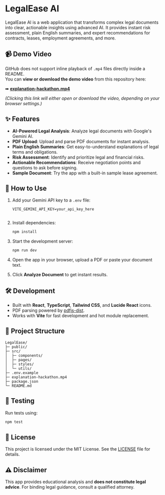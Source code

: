 
# LegalEase AI

LegalEase AI is a web application that transforms complex legal documents into clear, actionable insights using advanced AI. It provides instant risk assessment, plain English summaries, and expert recommendations for contracts, leases, employment agreements, and more.



## 📹 Demo Video  
GitHub does not support inline playback of `.mp4` files directly inside a README.  
You can **view or download the demo video** from this repository here:  

➡ [**explanation-hackathon.mp4**](https://github.com/Hackb07/Legel-Ease/blob/main/explanation-hackathon.mp4?raw=true)  

*(Clicking this link will either open or download the video, depending on your browser settings.)*



## ✨ Features  
- **AI-Powered Legal Analysis**: Analyze legal documents with Google's Gemini AI.  
- **PDF Upload**: Upload and parse PDF documents for instant analysis.  
- **Plain English Summaries**: Get easy-to-understand explanations of legal terms and obligations.  
- **Risk Assessment**: Identify and prioritize legal and financial risks.  
- **Actionable Recommendations**: Receive negotiation points and questions to ask before signing.  
- **Sample Document**: Try the app with a built-in sample lease agreement.  


## 🚀 How to Use  
1. Add your Gemini API key to a `.env` file:  
   ```env
   VITE_GEMINI_API_KEY=your_api_key_here


2. Install dependencies:

   ```bash
   npm install
   ```
3. Start the development server:

   ```bash
   npm run dev
   ```
4. Open the app in your browser, upload a PDF or paste your document text.
5. Click **Analyze Document** to get instant results.



## 🛠 Development

* Built with **React**, **TypeScript**, **Tailwind CSS**, and **Lucide React** icons.
* PDF parsing powered by [pdfjs-dist](https://github.com/mozilla/pdf.js).
* Works with **Vite** for fast development and hot module replacement.



## 🧰 Project Structure

```
LegalEase/
├─ public/
├─ src/
│  ├─ components/
│  ├─ pages/
│  ├─ styles/
│  └─ utils/
├─ .env.example
├─ explanation-hackathon.mp4
├─ package.json
└─ README.md
```


## 🧪 Testing

Run tests using:

```bash
npm test
```



## 🧾 License

This project is licensed under the MIT License. See the [LICENSE](LICENSE) file for details.



## ⚠️ Disclaimer

This app provides educational analysis and **does not constitute legal advice**.
For binding legal guidance, consult a qualified attorney.




